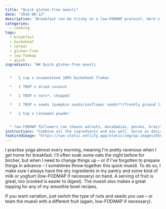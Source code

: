 ```yaml
---
title: "Quick gluten-free muesli"
date: "2018-08-13"
description: "Breakfast can be tricky on a low-FODMAP protocol. Here's a quick solution (that's not only for those on the diet)."
categories: 
  - cooking
tags: 
  - breakfast
  - buckwheat
  - cereal
  - gluten-free
  - low-fodmap
  - quick
ingredients: "## Quick gluten-free muesli


  *   ½ cup x unsweetened 100% buckwheat flakes

  *   1 TBSP x dried coconut

  *   1 TBSP x nuts*, chopped

  *   1 TBSP x seeds (pumpkin seeds/sunflower seeds**/freshly ground linseeds)

  *   ½ tsp x cinnamon powder


  * low-FODMAP followers can choose walnuts, macadamias, pecans, brazil nuts, or a max of 10 x almonds ** if using sunflower seeds, limit the amount to 2 x teaspoons instead for low-FODMAP"
instructions: "Combine all the ingredients and mix well. Serve as desired."
featuredImage: "https://cwn-static.netlify.app/static/img/wp-images/DSC_0233-2_sml.jpg"
---
```


I practise yoga almost every morning, meaning I'm pretty ravenous when I get home for breakfast. I'll often soak some oats the night before for bircher, but when I need to change things up – or if I’ve forgotten to prepare things in advance – I sometimes throw together this quick muesli. To do so, I make sure I always have the dry ingredients in my pantry and some kind of milk or yoghurt (low-FODMAP if necessary) on hand. A serving of fruit is great, too (cooked is easier to digest). The muesli also makes a great topping for any of my smoothie bowl recipes.

If you want variation, just switch the type of nuts and seeds you use – or team the muesli with a different fruit (again, low-FODMAP if necessary).
